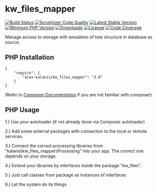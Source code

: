 # kw_files_mapper

[![Build Status](https://app.travis-ci.com/alex-kalanis/kw_files_mapper.svg?branch=master)](https://app.travis-ci.com/github/alex-kalanis/kw_files_mapper)
[![Scrutinizer Code Quality](https://scrutinizer-ci.com/g/alex-kalanis/kw_files_mapper/badges/quality-score.png?b=master)](https://scrutinizer-ci.com/g/alex-kalanis/kw_files_mapper/?branch=master)
[![Latest Stable Version](https://poser.pugx.org/alex-kalanis/kw_files_mapper/v/stable.svg?v=1)](https://packagist.org/packages/alex-kalanis/kw_files_mapper)
[![Minimum PHP Version](https://img.shields.io/badge/php-%3E%3D%207.3-8892BF.svg)](https://php.net/)
[![Downloads](https://img.shields.io/packagist/dt/alex-kalanis/kw_files_mapper.svg?v1)](https://packagist.org/packages/alex-kalanis/kw_files_mapper)
[![License](https://poser.pugx.org/alex-kalanis/kw_files_mapper/license.svg?v=1)](https://packagist.org/packages/alex-kalanis/kw_files_mapper)
[![Code Coverage](https://scrutinizer-ci.com/g/alex-kalanis/kw_files_mapper/badges/coverage.png?b=master&v=1)](https://scrutinizer-ci.com/g/alex-kalanis/kw_files_mapper/?branch=master)

Manage access to storage with emulation of tree structure in database as source.

## PHP Installation

```
{
    "require": {
        "alex-kalanis/kw_files_mapper": "3.0"
    }
}
```

(Refer to [Composer Documentation](https://github.com/composer/composer/blob/master/doc/00-intro.md#introduction) if you are not
familiar with composer)


## PHP Usage

1.) Use your autoloader (if not already done via Composer autoloader)

2.) Add some external packages with connection to the local or remote services.

3.) Connect the correct processing libraries from "kalanis\kw_files_mapper\Processing" into your app. The correct one depends on your storage.

4.) Extend your libraries by interfaces inside the package "kw_files".

5.) Just call classes from package as instances of interfaces

6.) Let the system do its things
